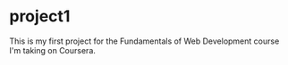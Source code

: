# project1
This is my first project for the Fundamentals of Web Development course I'm taking on Coursera.
